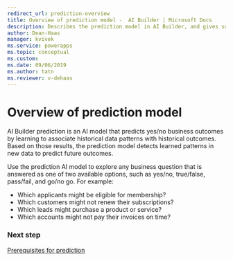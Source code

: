 ```yaml
---
redirect_url: prediction-overview
title: Overview of prediction model -  AI Builder | Microsoft Docs
description: Describes the prediction model in AI Builder, and gives some examples of how you might use it.
author: Dean-Haas
manager: kvivek
ms.service: powerapps
ms.topic: conceptual
ms.custom: 
ms.date: 09/06/2019
ms.author: tatn
ms.reviewer: v-dehaas
---
```


# Overview of prediction model

AI Builder prediction is an AI model that predicts yes/no business outcomes by learning to associate historical data patterns with historical outcomes. Based on those results, the prediction model detects learned patterns in new data to predict future outcomes.

Use the prediction AI model to explore any business question that is answered as one of two available options, such as yes/no, true/false, pass/fail, and go/no go. For example: 

- Which applicants might be eligible for membership?
- Which customers might not renew their subscriptions?
- Which leads might purchase a product or service?
- Which accounts might not pay their invoices on time?


### Next step
[Prerequisites for prediction](prediction-prereq.md) 
